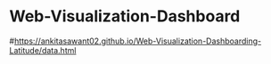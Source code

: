 # Web-Visualization-Dashboard


#https://ankitasawant02.github.io/Web-Visualization-Dashboarding-Latitude/data.html
